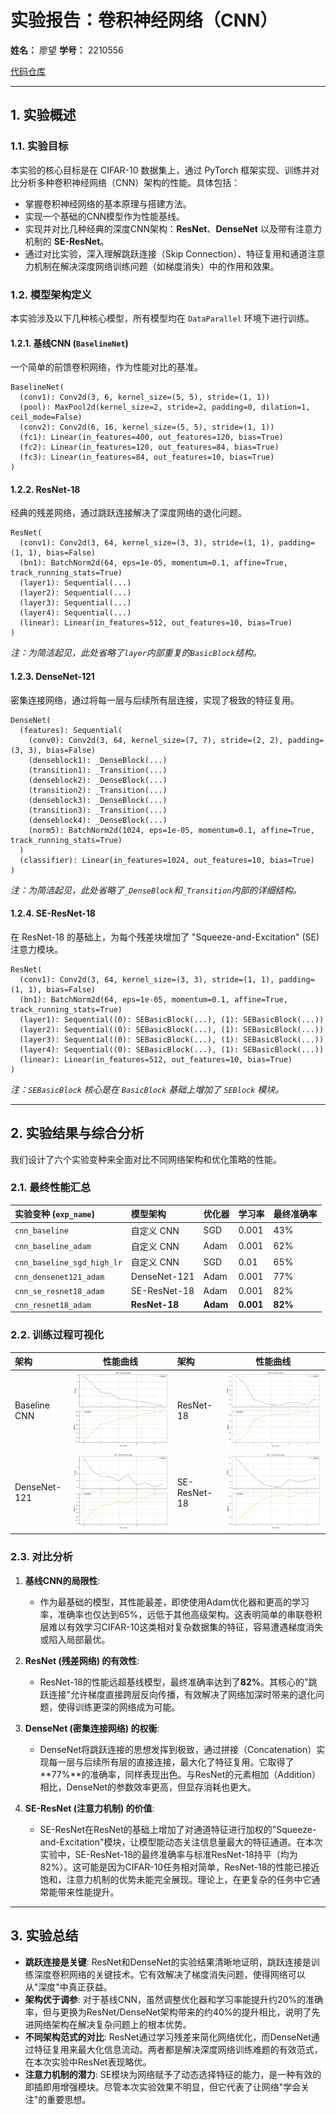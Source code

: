# 实验报告：卷积神经网络（CNN）

**姓名：** 廖望
**学号：** 2210556

[代码仓库](https://github.com/aokimi0/DL)

---

## 1. 实验概述

### 1.1. 实验目标

本实验的核心目标是在 CIFAR-10 数据集上，通过 PyTorch 框架实现、训练并对比分析多种卷积神经网络（CNN）架构的性能。具体包括：
- 掌握卷积神经网络的基本原理与搭建方法。
- 实现一个基础的CNN模型作为性能基线。
- 实现并对比几种经典的深度CNN架构：**ResNet**、**DenseNet** 以及带有注意力机制的 **SE-ResNet**。
- 通过对比实验，深入理解跳跃连接（Skip Connection）、特征复用和通道注意力机制在解决深度网络训练问题（如梯度消失）中的作用和效果。

### 1.2. 模型架构定义

本实验涉及以下几种核心模型，所有模型均在 `DataParallel` 环境下进行训练。

#### 1.2.1. 基线CNN (`BaselineNet`)
一个简单的前馈卷积网络，作为性能对比的基准。
```
BaselineNet(
  (conv1): Conv2d(3, 6, kernel_size=(5, 5), stride=(1, 1))
  (pool): MaxPool2d(kernel_size=2, stride=2, padding=0, dilation=1, ceil_mode=False)
  (conv2): Conv2d(6, 16, kernel_size=(5, 5), stride=(1, 1))
  (fc1): Linear(in_features=400, out_features=120, bias=True)
  (fc2): Linear(in_features=120, out_features=84, bias=True)
  (fc3): Linear(in_features=84, out_features=10, bias=True)
)
```

#### 1.2.2. ResNet-18
经典的残差网络，通过跳跃连接解决了深度网络的退化问题。
```
ResNet(
  (conv1): Conv2d(3, 64, kernel_size=(3, 3), stride=(1, 1), padding=(1, 1), bias=False)
  (bn1): BatchNorm2d(64, eps=1e-05, momentum=0.1, affine=True, track_running_stats=True)
  (layer1): Sequential(...)
  (layer2): Sequential(...)
  (layer3): Sequential(...)
  (layer4): Sequential(...)
  (linear): Linear(in_features=512, out_features=10, bias=True)
)
```
*注：为简洁起见，此处省略了`layer`内部重复的`BasicBlock`结构。*

#### 1.2.3. DenseNet-121
密集连接网络，通过将每一层与后续所有层连接，实现了极致的特征复用。
```
DenseNet(
  (features): Sequential(
    (conv0): Conv2d(3, 64, kernel_size=(7, 7), stride=(2, 2), padding=(3, 3), bias=False)
    (denseblock1): _DenseBlock(...)
    (transition1): _Transition(...)
    (denseblock2): _DenseBlock(...)
    (transition2): _Transition(...)
    (denseblock3): _DenseBlock(...)
    (transition3): _Transition(...)
    (denseblock4): _DenseBlock(...)
    (norm5): BatchNorm2d(1024, eps=1e-05, momentum=0.1, affine=True, track_running_stats=True)
  )
  (classifier): Linear(in_features=1024, out_features=10, bias=True)
)
```
*注：为简洁起见，此处省略了`_DenseBlock`和`_Transition`内部的详细结构。*

#### 1.2.4. SE-ResNet-18
在 ResNet-18 的基础上，为每个残差块增加了 "Squeeze-and-Excitation" (SE) 注意力模块。
```
ResNet(
  (conv1): Conv2d(3, 64, kernel_size=(3, 3), stride=(1, 1), padding=(1, 1), bias=False)
  (bn1): BatchNorm2d(64, eps=1e-05, momentum=0.1, affine=True, track_running_stats=True)
  (layer1): Sequential((0): SEBasicBlock(...), (1): SEBasicBlock(...))
  (layer2): Sequential((0): SEBasicBlock(...), (1): SEBasicBlock(...))
  (layer3): Sequential((0): SEBasicBlock(...), (1): SEBasicBlock(...))
  (layer4): Sequential((0): SEBasicBlock(...), (1): SEBasicBlock(...))
  (linear): Linear(in_features=512, out_features=10, bias=True)
)
```
*注：`SEBasicBlock` 核心是在 `BasicBlock` 基础上增加了 `SEBlock` 模块。*

---

## 2. 实验结果与综合分析

我们设计了六个实验变种来全面对比不同网络架构和优化策略的性能。

### 2.1. 最终性能汇总

| 实验变种 (`exp_name`)      | 模型架构     | 优化器 | 学习率 | 最终准确率 |
| :------------------------- | :----------- | :----- | :----- | :--------- |
| `cnn_baseline`             | 自定义 CNN   | SGD    | 0.001  | 43%        |
| `cnn_baseline_adam`        | 自定义 CNN   | Adam   | 0.001  | 62%        |
| `cnn_baseline_sgd_high_lr` | 自定义 CNN   | SGD    | 0.01   | 65%        |
| `cnn_densenet121_adam`     | DenseNet-121 | Adam   | 0.001  | 77%        |
| `cnn_se_resnet18_adam`     | SE-ResNet-18 | Adam   | 0.001  | 82%        |
| `cnn_resnet18_adam`        | **ResNet-18**| **Adam**| **0.001**| **82%**    |

### 2.2. 训练过程可视化

| 架构 | 性能曲线 | 架构 | 性能曲线 |
| :--- | :---: | :--- | :---: |
| Baseline CNN | ![Baseline Performance](../fig/cnn/baseline_adam/performance_baseline_adam.png) | ResNet-18 | ![ResNet-18 Performance](../fig/cnn/resnet18_adam/performance_resnet18_adam.png) |
| DenseNet-121 | ![DenseNet-121 Performance](../fig/cnn/densenet121_adam/performance_densenet121_adam.png) | SE-ResNet-18 | ![SE-ResNet-18 Performance](../fig/cnn/se_resnet18_adam/performance_se_resnet18_adam.png) |

### 2.3. 对比分析

1.  **基线CNN的局限性**:
    - 作为最基础的模型，其性能最差，即使使用Adam优化器和更高的学习率，准确率也仅达到65%，远低于其他高级架构。这表明简单的串联卷积层难以有效学习CIFAR-10这类相对复杂数据集的特征，容易遭遇梯度消失或陷入局部最优。

2.  **ResNet (残差网络) 的有效性**:
    - ResNet-18的性能远超基线模型，最终准确率达到了**82%**。其核心的"跳跃连接"允许梯度直接跨层反向传播，有效解决了网络加深时带来的退化问题，使得训练更深的网络成为可能。

3.  **DenseNet (密集连接网络) 的权衡**:
    - DenseNet将跳跃连接的思想发挥到极致，通过拼接（Concatenation）实现每一层与后续所有层的直接连接，最大化了特征复用。它取得了**77%**的准确率，同样表现出色。与ResNet的元素相加（Addition）相比，DenseNet的参数效率更高，但显存消耗也更大。

4.  **SE-ResNet (注意力机制) 的价值**:
    - SE-ResNet在ResNet的基础上增加了对通道特征进行加权的"Squeeze-and-Excitation"模块，让模型能动态关注信息量最大的特征通道。在本次实验中，SE-ResNet-18的最终准确率与标准ResNet-18持平（均为82%）。这可能是因为CIFAR-10任务相对简单，ResNet-18的性能已接近饱和，注意力机制的优势未能完全展现。理论上，在更复杂的任务中它通常能带来性能提升。

---

## 3. 实验总结

- **跳跃连接是关键**: ResNet和DenseNet的实验结果清晰地证明，跳跃连接是训练深度卷积网络的关键技术。它有效解决了梯度消失问题，使得网络可以从"深度"中真正获益。
- **架构优于调参**: 对于基线CNN，虽然调整优化器和学习率能提升约20%的准确率，但与更换为ResNet/DenseNet架构带来的约40%的提升相比，说明了先进网络架构在解决复杂问题上的根本优势。
- **不同架构范式的对比**: ResNet通过学习残差来简化网络优化，而DenseNet通过特征复用来最大化信息流动。两者都是解决深度网络训练难题的有效范式，在本次实验中ResNet表现略优。
- **注意力机制的潜力**: SE模块为网络赋予了动态选择特征的能力，是一种有效的即插即用增强模块。尽管本次实验效果不明显，但它代表了让网络"学会关注"的重要思想。
